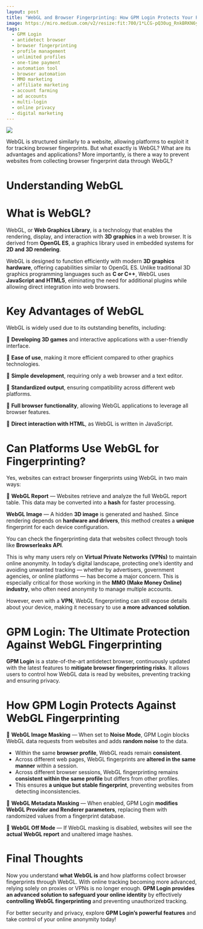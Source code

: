 ```yaml
---
layout: post
title: "WebGL and Browser Fingerprinting: How GPM Login Protects Your Privacy"
image: https://miro.medium.com/v2/resize:fit:700/1*LCG-pQ30ug_RnkBRKN6y2g.png
tags: 
  - GPM Login
  - antidetect browser
  - browser fingerprinting
  - profile management
  - unlimited profiles
  - one-time payment
  - automation tool
  - browser automation
  - MMO marketing
  - affiliate marketing
  - account farming
  - ad accounts
  - multi-login
  - online privacy
  - digital marketing
---
```

![](https://miro.medium.com/v2/resize:fit:700/1*LCG-pQ30ug_RnkBRKN6y2g.png)

WebGL is structured similarly to a website, allowing platforms to exploit it for tracking browser fingerprints. But what exactly is WebGL? What are its advantages and applications? More importantly, is there a way to prevent websites from collecting browser fingerprint data through WebGL?

# Understanding WebGL

# What is WebGL?

WebGL, or  **Web Graphics Library**, is a technology that enables the rendering, display, and interaction with  **3D graphics**  in a web browser. It is derived from  **OpenGL ES**, a graphics library used in embedded systems for  **2D and 3D rendering**.

WebGL is designed to function efficiently with modern  **3D graphics hardware**, offering capabilities similar to OpenGL ES. Unlike traditional 3D graphics programming languages such as  **C or C++**, WebGL uses  **JavaScript and HTML5**, eliminating the need for additional plugins while allowing direct integration into web browsers.

# Key Advantages of WebGL

WebGL is widely used due to its outstanding benefits, including:

🔹  **Developing 3D games**  and interactive applications with a user-friendly interface.

​​​​​​​🔹  **Ease of use**, making it more efficient compared to other graphics technologies.

​​​​​​​​​​​​​​​​​​​​​​​​​​​​🔹  **Simple development**, requiring only a web browser and a text editor.

​​​​​​​​​​​​​​​​​​​​​​​​​​​​🔹  **Standardized output**, ensuring compatibility across different web platforms.

​​​​​​​​​​​​​​​​​​​​​​​​​​​​🔹  **Full browser functionality**, allowing WebGL applications to leverage all browser features.

​​​​​​​​​​​​​​​​​​​​​​​​​​​​🔹  **Direct interaction with HTML**, as WebGL is written in JavaScript.

# Can Platforms Use WebGL for Fingerprinting?

Yes, websites can extract browser fingerprints using WebGL in two main ways:

​​​​​​​​​​​​​​🔹  **WebGL Report**  — Websites retrieve and analyze the full WebGL report table. This data may be converted into a  **hash**  for faster processing.

​​​​​​​​​​​​​​**WebGL Image**  — A hidden  **3D image**  is generated and hashed. Since rendering depends on  **hardware and drivers**, this method creates a  **unique**  fingerprint for each device configuration.

You can check the fingerprinting data that websites collect through tools like  **Browserleaks API**.

This is why many users rely on  **Virtual Private Networks (VPNs)**  to maintain online anonymity. In today’s digital landscape, protecting one’s identity and avoiding unwanted tracking — whether by advertisers, government agencies, or online platforms — has become a major concern. This is especially critical for those working in the  **MMO (Make Money Online) industry**, who often need anonymity to manage multiple accounts.

However, even with a  **VPN**, WebGL fingerprinting can still expose details about your device, making it necessary to use  **a more advanced solution**.

# GPM Login: The Ultimate Protection Against WebGL Fingerprinting

**GPM Login**  is a state-of-the-art antidetect browser, continuously updated with the latest features to  **mitigate browser fingerprinting risks**. It allows users to control how WebGL data is read by websites, preventing tracking and ensuring privacy.

# How GPM Login Protects Against WebGL Fingerprinting

​​​​​​​​​​​​​​🔹  **WebGL Image Masking**  — When set to  **Noise Mode**, GPM Login blocks WebGL data requests from websites and adds  **random noise**  to the data.

-   Within the same  **browser profile**, WebGL reads remain  **consistent**.
-   Across different web pages, WebGL fingerprints are  **altered in the same manner**  within a session.
-   Across different browser sessions, WebGL fingerprinting remains  **consistent within the same profile**  but differs from other profiles.
-   This ensures  **a unique but stable fingerprint**, preventing websites from detecting inconsistencies.

​​​​​​​​​​​​​​🔹  **WebGL Metadata Masking**  — When enabled, GPM Login  **modifies WebGL Provider and Renderer parameters**, replacing them with randomized values from a fingerprint database.

​​​​​​​​​​​​​​​​​​​​​​​​​​​​🔹 ​​​​​​​**WebGL Off Mode**  — If WebGL masking is disabled, websites will see the  **actual WebGL report**  and unaltered image hashes.

# Final Thoughts

Now you understand  **what WebGL is**  and how platforms collect browser fingerprints through WebGL. With online tracking becoming more advanced, relying solely on proxies or VPNs is no longer enough.  **GPM Login provides an advanced solution to safeguard your online identity**  by effectively  **controlling WebGL fingerprinting**  and preventing unauthorized tracking.

For better security and privacy, explore  **GPM Login’s powerful features**  and take control of your online anonymity today!
